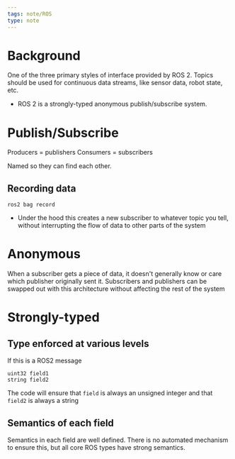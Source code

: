 ```yaml
---
tags: note/ROS
type: note
---
```

# Background
One of the three primary styles of interface provided by ROS 2. Topics should be used for continuous data streams, like sensor data, robot state, etc.
- ROS 2 is a strongly-typed anonymous publish/subscribe system. 

# Publish/Subscribe
Producers = publishers
Consumers = subscribers

Named so they can find each other. 

## Recording data
```shell
ros2 bag record
```
- Under the hood this creates a new subscriber to whatever topic you tell, without interrupting the flow of data to other parts of the system
# Anonymous
When a subscriber gets a piece of data, it doesn't generally know or care which publisher originally sent it. Subscribers and publishers can be swapped out with this architecture without affecting the rest of the system


# Strongly-typed
## Type enforced at various levels
If this is a ROS2 message
```
uint32 field1
string field2
```

The code will ensure that `field` is always an unsigned integer and that `field2` is always a string

## Semantics of each field
Semantics in each field are well defined. There is no automated mechanism to ensure this, but all core ROS types have strong semantics. 